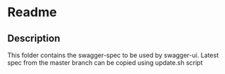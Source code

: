 # Readme

## Description
This folder contains the swagger-spec to be used by swagger-ui.
Latest spec from the master branch can be copied using update.sh script
